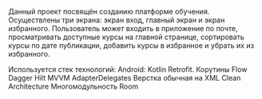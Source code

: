 Данный проект посвящён созданию платформе обучения. 
Осуществлены три экрана: экран вход, главный экран и экран избранного.
Пользователь может входить в приложение по почте, просматривать доступные курсы на главной странице, сортировать курсы по дате публикации, добавить курсы в избранное и убрать их из избранного.

Используется стек технологий: 
Android:
Kotlin
Retrofit.
Корутины
Flow
Dagger Hilt
MVVM
AdapterDelegates
Верстка обычная на XML
Clean Architecture
Многомодульность 
Room
